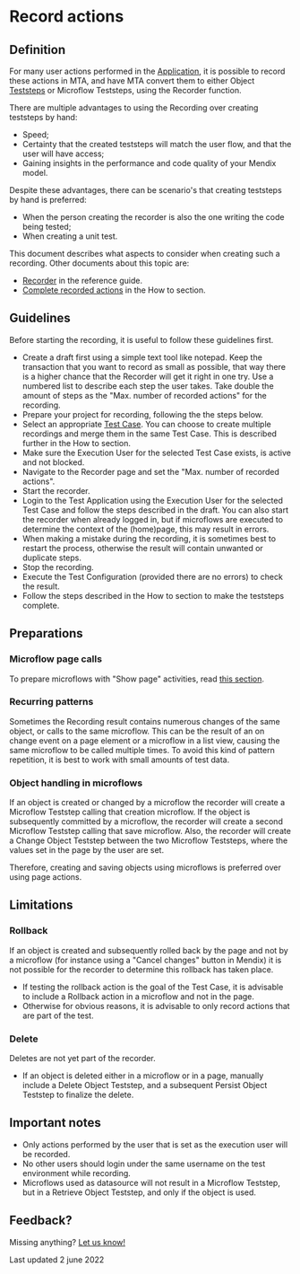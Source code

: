 # Record actions

## Definition

For many user actions performed in the [Application](../../application), it is possible to record these actions in MTA, and have MTA convert them to either Object [Teststeps](../../teststep) or Microflow Teststeps, using the Recorder function. 

There are multiple advantages to using the Recording over creating teststeps by hand:
- Speed;
- Certainty that the created teststeps will match the user flow, and that the user will have access;
- Gaining insights in the performance and code quality of your Mendix model.

Despite these advantages, there can be scenario's that creating teststeps by hand is preferred:
- When the person creating the recorder is also the one writing the code being tested;
- When creating a unit test. 

This document describes what aspects to consider when creating such a recording.
Other documents about this topic are:
- [Recorder](../../generated-test) in the reference guide.
- [Complete recorded actions](../howtos/record-user-actions) in the How to section.
 
## Guidelines

Before starting the recording, it is useful to follow these guidelines first.
- Create a draft first using a simple text tool like notepad. Keep the transaction that you want to record as small as possible, that way there is a higher chance that the Recorder will get it right in one try. Use a numbered list to describe each step the user takes. Take double the amount of steps as the "Max. number of recorded actions" for the recording.
- Prepare your project for recording, following the the steps below.
- Select an appropriate [Test Case](../../test-case). You can choose to create multiple recordings and merge them in the same Test Case. This is described further in the How to section.
- Make sure the Execution User for the selected Test Case exists, is active and not blocked.
- Navigate to the Recorder page and set the "Max. number of recorded actions".
- Start the recorder.
- Login to the Test Application using the Execution User for the selected Test Case and follow the steps described in the draft. You can also start the recorder when already logged in, but if microflows are executed to determine the context of the (home)page, this may result in errors.
- When making a mistake during the recording, it is sometimes best to restart the process, otherwise the result will contain unwanted or duplicate steps.
- Stop the recording.
- Execute the Test Configuration (provided there are no errors) to check the result.
- Follow the steps described in the How to section to make the teststeps complete.

## Preparations

### Microflow page calls

To prepare microflows with "Show page" activities, read [this section](../howtos/prepare-mendix-project).

### Recurring patterns

Sometimes the Recording result contains numerous changes of the same object, or calls to the same microflow. This can be the result of an on change event on a page element or a microflow in a list view, causing the same microflow to be called multiple times. To avoid this kind of pattern repetition, it is best to work with small amounts of test data. 

### Object handling in microflows

If an object is created or changed by a microflow the recorder will create a Microflow Teststep calling that creation microflow. If the object is subsequently committed by a microflow, the recorder will create a second Microflow Teststep calling that save microflow. Also, the recorder will create a Change Object Teststep between the two Microflow Teststeps, where the values set in the page by the user are set.

Therefore, creating and saving objects using microflows is preferred over using page actions.

## Limitations

### Rollback 

If an object is created and subsequently rolled back by the page and not by a microflow (for instance using a "Cancel changes" button in Mendix) it is not possible for the recorder to determine this rollback has taken place. 
- If testing the rollback action is the goal of the Test Case, it is advisable to include a Rollback action in a microflow and not in the page. 
- Otherwise for obvious reasons, it is advisable to only record actions that are part of the test. 

### Delete

Deletes are not yet part of the recorder. 
- If an object is deleted either in a microflow or in a page, manually include a Delete Object Teststep, and a subsequent Persist Object Teststep to finalize the delete.


## Important notes
- Only actions performed by the user that is set as the execution user will be recorded.
- No other users should login under the same username on the test environment while recording.
- Microflows used as datasource will not result in a Microflow Teststep, but in a Retrieve Object Teststep, and only if the object is used.

## Feedback?
Missing anything? [Let us know!](mailto:support@menditect.com)

Last updated 2 june 2022